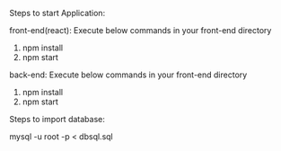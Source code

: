 Steps to start Application:

front-end(react):
Execute below commands in your front-end directory
1. npm install
2. npm start

back-end:
Execute below commands in your front-end directory
1. npm install
2. npm start


Steps to import database:


mysql -u root -p < dbsql.sql

